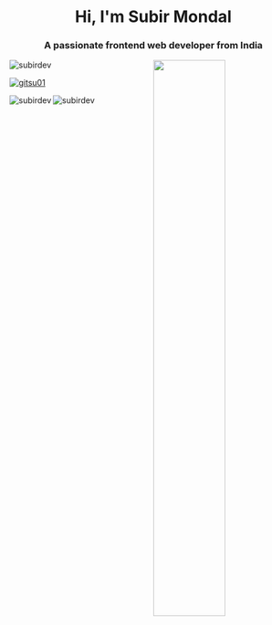 <h1 align="center">Hi, I'm Subir Mondal</h1>
<h3 align="center">A passionate frontend web developer from India</h3>
<img align="right" width="50%" src="https://miro.medium.com/max/1360/1*IRGHmiGsa16stedQvIaZfw.gif" />

<p align="left"> <img src="https://komarev.com/ghpvc/?username=subirdev&label=Profile%20views&color=0e75b6&style=flat" alt="subirdev" /> </p>

<p align="left"> <a href="https://twitter.com/gitsu01" target="blank"><img src="https://img.shields.io/twitter/follow/gitsu01?logo=twitter&style=for-the-badge" alt="gitsu01" /></a> </p>


<p align="left"><img align="left" src="https://github-readme-stats.vercel.app/api/top-langs?username=subirdev&show_icons=true&locale=en&layout=compact" alt="subirdev" /></p>

<p align="left">&nbsp;<img align="left" src="https://github-readme-stats.vercel.app/api?username=subirdev&show_icons=true&locale=en" alt="subirdev" /></p>

